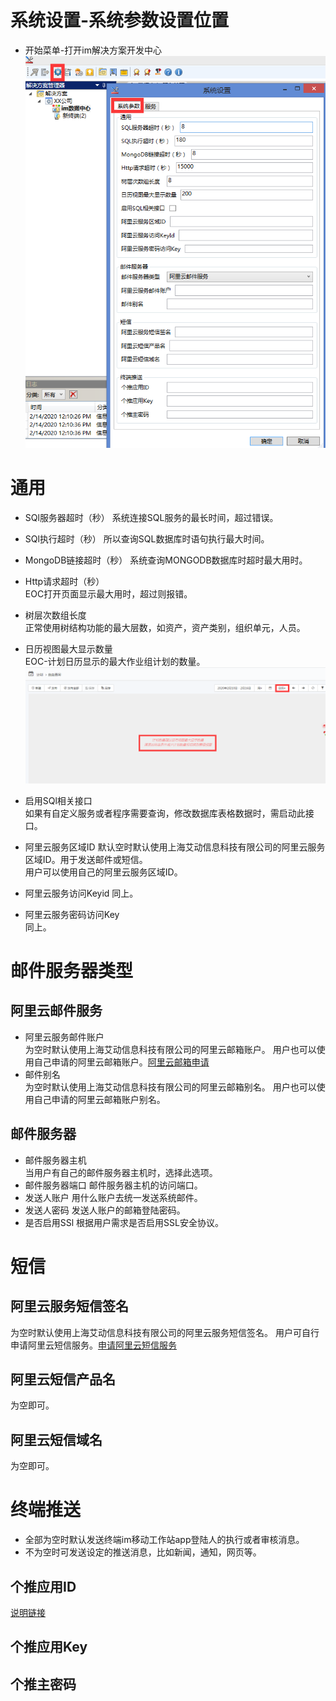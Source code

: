# 系统设置-系统参数设置位置
* 开始菜单-打开im解决方案开发中心
![系统参数](./images/系统参数.png)
# 通用  
* SQl服务器超时（秒）
系统连接SQL服务的最长时间，超过错误。
* SQl执行超时（秒）
所以查询SQL数据库时语句执行最大时间。
* MongoDB链接超时（秒）
系统查询MONGODB数据库时超时最大用时。
* Http请求超时（秒）  
EOC打开页面显示最大用时，超过则报错。
* 树层次数组长度  
正常使用树结构功能的最大层数，如资产，资产类别，组织单元，人员。

* 日历视图最大显示数量  
EOC-计划日历显示的最大作业组计划的数量。  
![显示最大数](./images/计划显示.png)
* 启用SQl相关接口  
如果有自定义服务或者程序需要查询，修改数据库表格数据时，需启动此接口。
* 阿里云服务区域ID
默认空时默认使用上海艾动信息科技有限公司的阿里云服务区域ID。用于发送邮件或短信。  
用户可以使用自己的阿里云服务区域ID。
* 阿里云服务访问Keyid
同上。
* 阿里云服务密码访问Key  
同上。
# 邮件服务器类型
## 阿里云邮件服务  
* 阿里云服务邮件账户  
为空时默认使用上海艾动信息科技有限公司的阿里云邮箱账户。
用户也可以使用自己申请的阿里云邮箱账户。[阿里云邮箱申请](https://wanwang.aliyun.com/mail/?spm=5176.10695662.945047.1.5c0c49045knmxW&aly_as=A0c9ek1O)
* 邮件别名  
为空时默认使用上海艾动信息科技有限公司的阿里云邮箱别名。
用户也可以使用自己申请的阿里云邮箱账户别名。
## 邮件服务器  
* 邮件服务器主机  
当用户有自己的邮件服务器主机时，选择此选项。
* 邮件服务器端口
邮件服务器主机的访问端口。
* 发送人账户
用什么账户去统一发送系统邮件。
* 发送人密码
发送人账户的邮箱登陆密码。
* 是否启用SSl
根据用户需求是否启用SSL安全协议。

# 短信
## 阿里云服务短信签名
为空时默认使用上海艾动信息科技有限公司的阿里云服务短信签名。
用户可自行申请阿里云短信服务。[申请阿里云短信服务](https://www.aliyun.com/product/sms?utm_content=se_1003106256)
## 阿里云短信产品名
为空即可。
## 阿里云短信域名
为空即可。
# 终端推送
* 全部为空时默认发送终端im移动工作站app登陆人的执行或者审核消息。
* 不为空时可发送设定的推送消息，比如新闻，通知，网页等。
## 个推应用ID
[说明链接](http://docs.getui.com/getui/start/devcenter/)
## 个推应用Key
## 个推主密码 
